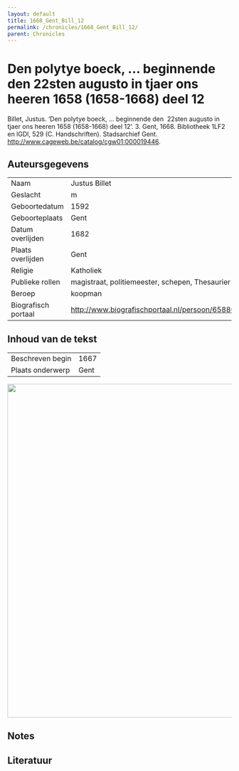 ```yaml
---
layout: default
title: 1668_Gent_Bill_12
permalink: /chronicles/1668_Gent_Bill_12/
parent: Chronicles
--- 
```



# Den polytye boeck, ... beginnende den  22sten augusto in tjaer ons heeren 1658 (1658-1668) deel 12 

Billet, Justus. ‘Den polytye boeck, ... beginnende den  22sten augusto in tjaer ons heeren 1658 (1658-1668) deel 12’. 3. Gent, 1668. Bibliotheek 1LF2 en lGDl, 529 (C. Handschriften). Stadsarchief Gent. http://www.cageweb.be/catalog/cgw01:000019446. 

## Auteursgegevens 

| | | 
| --------------- | --------------- | 
| Naam | Justus Billet | 
| Geslacht | m | 
 | Geboortedatum | 1592 | 
| Geboorteplaats | Gent | 
| Datum overlijden | 1682 | 
| Plaats overlijden | Gent | 
| Religie | Katholiek | 
| Publieke rollen | magistraat, politiemeester, schepen, Thesaurier | 
| Beroep | koopman | 
| Biografisch portaal | http://www.biografischportaal.nl/persoon/65880947 | 

## Inhoud van de tekst 

| | | 
| --------------- | --------------- | 
| Beschreven begin | 1667 | 
| Plaats onderwerp | Gent | 

[<img src="..\..\barplots_chronicles\1668_Gent_Bill_12.jpg" width="750"/>](..\..\barplots_chronicles\1668_Gent_Bill_12.jpg) 

## Notes 

## Literatuur 


